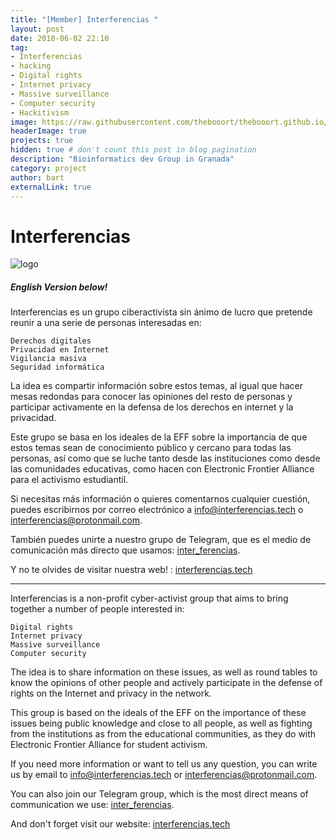 ```yaml
---
title: "[Member] Interferencias "
layout: post
date: 2018-06-02 22:10
tag: 
- Interferencias
- hacking
- Digital rights
- Internet privacy
- Massive surveillance
- Computer security
- Hackitivism
image: https://raw.githubusercontent.com/thebooort/thebooort.github.io/master/assets/images/interferencias_logo.png
headerImage: true
projects: true
hidden: true # don't count this post in blog pagination
description: "Bioinformatics dev Group in Granada"
category: project
author: bart
externalLink: true
---
```

# Interferencias
![logo](ttps://raw.githubusercontent.com/thebooort/thebooort.github.io/master/assets/images/banner_interferencias.png)

##### English Version below!
Interferencias es un grupo ciberactivista sin ánimo de lucro que pretende reunir a una serie de personas interesadas en:

    Derechos digitales
    Privacidad en Internet
    Vigilancia masiva
    Seguridad informática

La idea es compartir información sobre estos temas, al igual que hacer mesas redondas para conocer las opiniones del resto de personas y participar activamente en la defensa de los derechos en internet y la privacidad.

Este grupo se basa en los ideales de la EFF sobre la importancia de que estos temas sean de conocimiento público y cercano para todas las personas, así como que se luche tanto desde las instituciones como desde las comunidades educativas, como hacen con Electronic Frontier Alliance para el activismo estudiantil.

Si necesitas más información o quieres comentarnos cualquier cuestión, puedes escribirnos por correo electrónico a info@interferencias.tech o interferencias@protonmail.com.

También puedes unirte a nuestro grupo de Telegram, que es el medio de comunicación más directo que usamos: [inter_ferencias](https://t.me/inter_ferencias).

Y no te olvides de visitar nuestra web! : [interferencias.tech](http://interferencias.tech)

***

Interferencias is a non-profit cyber-activist group that aims to bring together a number of people interested in:

    Digital rights
    Internet privacy
    Massive surveillance
    Computer security

The idea is to share information on these issues, as well as round tables to know the opinions of other people and actively participate in the defense of rights on the Internet and privacy in the network.

This group is based on the ideals of the EFF on the importance of these issues being public knowledge and close to all people, as well as fighting from the institutions as from the educational communities, as they do with Electronic Frontier Alliance for student activism.

If you need more information or want to tell us any question, you can write us by email to info@interferencias.tech or interferencias@protonmail.com.

You can also join our Telegram group, which is the most direct means of communication we use: [inter_ferencias](https://t.me/inter_ferencias).

And don't forget visit our website:  [interferencias.tech](http://interferencias.tech)
